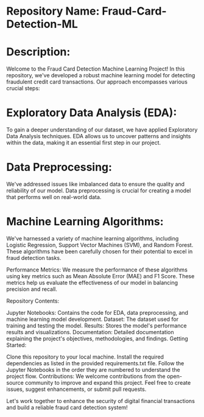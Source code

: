 # Repository Name: Fraud-Card-Detection-ML

# Description:
Welcome to the Fraud Card Detection Machine Learning Project! In this repository, we've developed a robust machine learning model for detecting fraudulent credit card transactions. Our approach encompasses various crucial steps:

# Exploratory Data Analysis (EDA):  
To gain a deeper understanding of our dataset, we have applied Exploratory Data Analysis techniques. EDA allows us to uncover patterns and insights within the data, making it an essential first step in our project.

# Data Preprocessing:
We've addressed issues like imbalanced data to ensure the quality and reliability of our model. Data preprocessing is crucial for creating a model that performs well on real-world data.

# Machine Learning Algorithms:
We've harnessed a variety of machine learning algorithms, including Logistic Regression, Support Vector Machines (SVM), and Random Forest. These algorithms have been carefully chosen for their potential to excel in fraud detection tasks.

Performance Metrics: We measure the performance of these algorithms using key metrics such as Mean Absolute Error (MAE) and F1 Score. These metrics help us evaluate the effectiveness of our model in balancing precision and recall.

Repository Contents:

Jupyter Notebooks: Contains the code for EDA, data preprocessing, and machine learning model development.
Dataset: The dataset used for training and testing the model.
Results: Stores the model's performance results and visualizations.
Documentation: Detailed documentation explaining the project's objectives, methodologies, and findings.
Getting Started:

Clone this repository to your local machine.
Install the required dependencies as listed in the provided requirements.txt file.
Follow the Jupyter Notebooks in the order they are numbered to understand the project flow.
Contributions:
We welcome contributions from the open-source community to improve and expand this project. Feel free to create issues, suggest enhancements, or submit pull requests.

Let's work together to enhance the security of digital financial transactions and build a reliable fraud card detection system!

